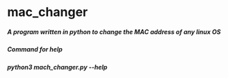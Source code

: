 # mac_changer

##### A program written in python to change the MAC address of any linux OS


##### Command for help
##### python3 mach_changer.py --help


